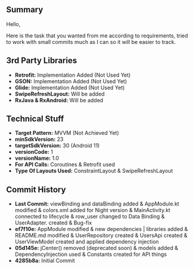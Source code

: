 <h2>Summary</h2>
Hello,

Here is the task that you wanted from me according to requirements, tried to work with small commits much as I can so it will be easier to track.


<h2>3rd Party Libraries</h2>
<ul>
<li><b>Retrofit:</b> Implementation Added (Not Used Yet) </li> 
<li><b>GSON:</b> Implementation Added (Not Used Yet) </li>
<li><b>Glide:</b> Implementation Added (Not Used Yet) </li>
<li><b>SwipeRefreshLayout:</b> Will be added </li>
<li><b>RxJava & RxAndroid:</b> Will be added </li>
</ul>


<h2>Technical Stuff</h2>
<ul>
<li><b>Target Pattern:</b> MVVM (Not Achieved Yet) </li>
<li><b>minSdkVersion:</b> 23 </li>
<li><b>targetSdkVersion:</b> 30 (Android 11) </li>
<li><b>versionCode:</b> 1 </li>
<li><b>versionName:</b> 1.0 </li>
<li><b>For API Calls:</b> Coroutines & Retrofit used </li>
<li><b>Type Of Layouts Used:</b> ConstraintLayout & SwipeRefreshLayout </li>
</ul>


<h2>Commit History</h2>
<ul>
<li><b>Last Commit:</b> viewBinding and dataBinding added & AppModule.kt modified & colors.xml added for Night  version & MainActivity.kt connected to lifecycle & row_user changed to Data Binding & UserAdapter. created & Bug-fix</li>
<li><b>ef7f10e:</b> AppModule modified & new dependencies | libraries added & README.md modified & UserRepository created & UsersApi created & UserViewModel created and applied dependency injection</li>
<li><b>05d145e:</b> jCenter() removed (deprecated soon) & models added & DependencyInjection used & Constants created for API things</li>
<li><b>4285b8a:</b> Initial Commit </li>
</ul>